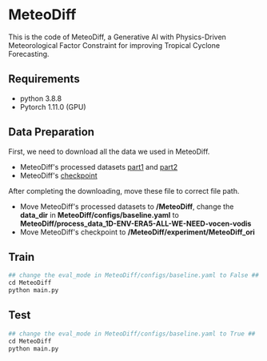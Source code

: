 # MeteoDiff
This is the code of MeteoDiff, a Generative AI with Physics-Driven Meteorological Factor Constraint for improving Tropical Cyclone Forecasting.

## Requirements 
* python 3.8.8
* Pytorch 1.11.0 (GPU)

## Data Preparation
First, we need to download all the data we used in MeteoDiff.
* MeteoDiff's processed datasets [part1](https://drive.google.com/file/d/1XpfByEZkZHAybXgB5p2YsR5KZhHrtVei/view?usp=drive_link) and [part2](https://drive.google.com/file/d/1aiJaUH035YOIbsS9Q1Y9GGmyKW1HiJU1/view?usp=drive_link)
* MeteoDiff's [checkpoint](https://drive.google.com/file/d/1H8RKJU_p1vFmIcP5gghg1BMB7oBJ8_zI/view?usp=drive_link)

After completing the downloading, move these file to correct file path.
* Move MeteoDiff's processed datasets to **/MeteoDiff**, change the **data_dir** in **MeteoDiff/configs/baseline.yaml** to **MeteoDiff/process_data_1D-ENV-ERA5-ALL-WE-NEED-vocen-vodis**
* Move MeteoDiff's checkpoint to **/MeteoDiff/experiment/MeteoDiff_ori**

## Train
```python
## change the eval_mode in MeteoDiff/configs/baseline.yaml to False ##
cd MeteoDiff
python main.py
```

## Test
```python
## change the eval_mode in MeteoDiff/configs/baseline.yaml to True ##
cd MeteoDiff
python main.py
```
